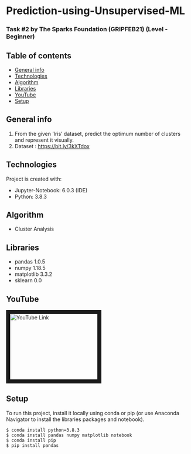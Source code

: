 # Prediction-using-Unsupervised-ML
### Task #2 by The Sparks Foundation (GRIPFEB21) (Level - Beginner)

## Table of contents
* [General info](#general-info)
* [Technologies](#technologies)
* [Algorithm](#algorithm)
* [Libraries](#libraries)
* [YouTube](#youtube)
* [Setup](#setup)

## General info
1. From the given ‘Iris’ dataset, predict the optimum number of clusters and represent it visually. 
2. Dataset : https://bit.ly/3kXTdox
	
## Technologies
Project is created with:
* Jupyter-Notebook: 6.0.3 (IDE) 
* Python: 3.8.3

## Algorithm
* Cluster Analysis 

## Libraries
* pandas 1.0.5
* numpy 1.18.5
* matplotlib 3.3.2
* sklearn 0.0
  
## YouTube
<a href="" target="_blank">
<img src=" " alt="YouTube Link" width="240" height="180" border="10"/></a>

## Setup
To run this project, install it locally using conda or pip (or use Anaconda Navigator to install the libraries packages and notebook).

```
$ conda install python=3.8.3
$ conda install pandas numpy matplotlib notebook
$ conda install pip
$ pip install pandas
